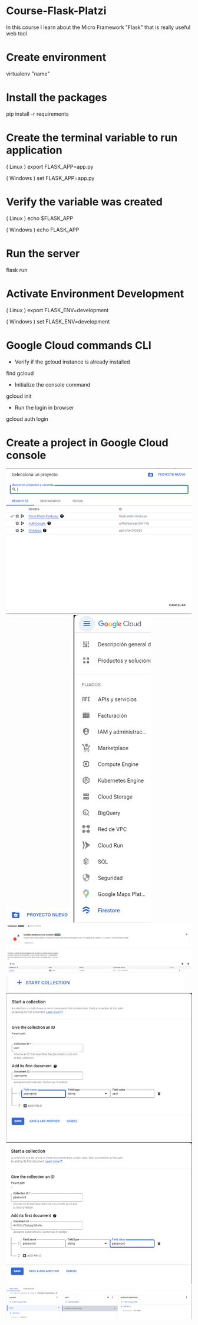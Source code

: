 # Course-Flask-Platzi
In this course I learn about the Micro Framework "Flask" that is really useful web tool

# Create environment
virtualenv "name"

# Install the packages
pip install -r requirements

# Create the terminal variable to run application
( Linux )
export FLASK_APP=app.py

( Windows )
set FLASK_APP=app.py

# Verify the variable was created
( Linux )
echo $FLASK_APP

( Windows )
echo FLASK_APP

# Run the server 
flask run

# Activate Environment Development
( Linux )
export FLASK_ENV=development

( Windows )
set FLASK_ENV=development

# Google Cloud commands CLI
- Verify if the gcloud instance is already installed

find gcloud

- Initialize the console command

gcloud init

- Run the login in browser

gcloud auth login 

# Create a project in Google Cloud console
<img src = "https://github.com/Redotola/Curso-Flask-Platzi/blob/main/assets/gcloud.png">

<img src = "https://github.com/Redotola/Curso-Flask-Platzi/blob/main/assets/gcloud1.png">

<img src = "https://github.com/Redotola/Curso-Flask-Platzi/blob/main/assets/gcloud2.png">

<img src = "https://github.com/Redotola/Curso-Flask-Platzi/blob/main/assets/gcloud3.png">

<img src = "https://github.com/Redotola/Curso-Flask-Platzi/blob/main/assets/gcloud4.png">

<img src = "https://github.com/Redotola/Curso-Flask-Platzi/blob/main/assets/gcloud5.png">

<img src = "https://github.com/Redotola/Curso-Flask-Platzi/blob/main/assets/gcloud6.png">

<img src = "https://github.com/Redotola/Curso-Flask-Platzi/blob/main/assets/gcloud7.png">